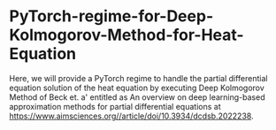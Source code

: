 # PyTorch-regime-for-Deep-Kolmogorov-Method-for-Heat-Equation
Here, we will provide a PyTorch regime to handle the partial differential equation solution of the heat equation by executing Deep Kolmogorov Method of Beck et. a' entitled as An overview on deep learning-based approximation methods for partial differential equations at https://www.aimsciences.org//article/doi/10.3934/dcdsb.2022238.
